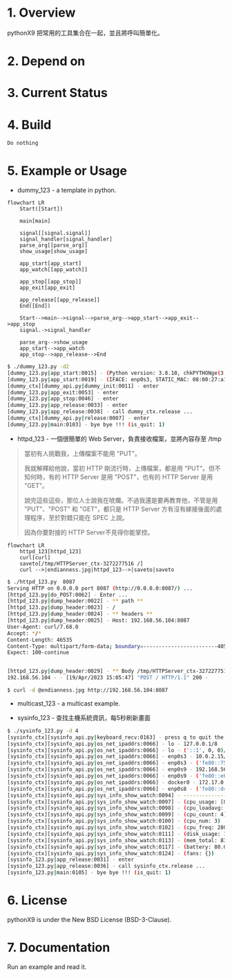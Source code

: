 # 1. Overview

pythonX9 把常用的工具集合在一起，並且將呼叫簡單化。

# 2. Depend on

# 3. Current Status


# 4. Build
```bash
Do nothing
```
# 5. Example or Usage

- dummy_123 - a template in python.
```mermaid
flowchart LR
	Start([Start])
	
	main[main]

	signal[[signal.signal]]
	signal_handler[signal_handler]
	parse_arg[[parse_arg]]
	show_usage[show_usage]

	app_start[app_start]
	app_watch[[app_watch]]

	app_stop[[app_stop]]
	app_exit[app_exit]
	
	app_release[[app_release]]
	End([End])
	
	Start-->main-->signal-->parse_arg-->app_start-->app_exit-->app_stop
	signal.->signal_handler
	
	parse_arg-->show_usage
	app_start-->app_watch
	app_stop-->app_release-->End
```

```bash
$ ./dummy_123.py -d2
[dummy_123.py|app_start:0015] - (Python version: 3.8.10, chkPYTHONge(3,7,0): True, chkPYTHONle(3,7,0): False)
[dummy_123.py|app_start:0019] - (IFACE: enp0s3, STATIC_MAC: 08:00:27:a1:f8:36, STATIC_IP: 192.168.0.92)
[dummy_ctx][dummy_api.py|dummy_init:0011] - enter
[dummy_123.py|app_exit:0053] - enter
[dummy_123.py|app_stop:0046] - enter
[dummy_123.py|app_release:0033] - enter
[dummy_123.py|app_release:0038] - call dummy_ctx.release ...
[dummy_ctx][dummy_api.py|release:0007] - enter
[dummy_123.py|main:0103] - bye bye !!! (is_quit: 1)

```
- httpd_123 - 一個很簡單的 Web Server，負責接收檔案，並將內容存至 /tmp

>當初有人挑戰我，上傳檔案不能用 "PUT"。
>
>我就解釋給他說，當初 HTTP 剛流行時，上傳檔案，都是用 "PUT"。但不知何時，有的 HTTP Server 是用 "POST"，也有的 HTTP Server 是用 "GET"。
>
>說完這些這些，那位人士說我在唬爛。不過我還是要再教育他，不管是用 "PUT"、"POST" 和 "GET"，都只是 HTTP Server 方有沒有嫁接後面的處理程序，至於對錯只能在 SPEC 上說。
>
>因為你要對接的 HTTP Server不見得你能掌控。

```mermaid
flowchart LR
	httpd_123[httpd_123]
	curl[curl]
	saveto[/tmp/HTTPServer_ctx-3272277516 /]
	curl -->|endianness.jpg|httpd_123-->|saveto|saveto
```
```bash
$ ./httpd_123.py  8087
Serving HTTP on 0.0.0.0 port 8087 (http://0.0.0.0:8087/) ...
[httpd_123.py|do_POST:0062] - Enter ...
[httpd_123.py|dump_header:0022] - ** path **
[httpd_123.py|dump_header:0023] - /
[httpd_123.py|dump_header:0024] - ** headers **
[httpd_123.py|dump_header:0025] - Host: 192.168.56.104:8087
User-Agent: curl/7.68.0
Accept: */*
Content-Length: 46535
Content-Type: multipart/form-data; boundary=------------------------405c329812b65da4
Expect: 100-continue


[httpd_123.py|dump_header:0029] - ** Body /tmp/HTTPServer_ctx-3272277516 **
192.168.56.104 - - [19/Apr/2023 15:05:47] "POST / HTTP/1.1" 200 -

```

```bash
$ curl -d @endianness.jpg http://192.168.56.104:8087
```

- multicast_123 - a multicast example.

- sysinfo_123 - 查找主機系統資訊，每5秒刷新畫面

```bash
$ ./sysinfo_123.py -d 4
[sysinfo_ctx][sysinfo_api.py|keyboard_recv:0163] - press q to quit the loop ...
[sysinfo_ctx][sysinfo_api.py|os_net_ipaddrs:0066] - lo - 127.0.0.1/8
[sysinfo_ctx][sysinfo_api.py|os_net_ipaddrs:0066] - lo - ('::1', 0, 0)/128
[sysinfo_ctx][sysinfo_api.py|os_net_ipaddrs:0066] - enp0s3 - 10.0.2.15/24
[sysinfo_ctx][sysinfo_api.py|os_net_ipaddrs:0066] - enp0s3 - ('fe80::7549:bd5f:d0ed:32cf', 0, 2)/64
[sysinfo_ctx][sysinfo_api.py|os_net_ipaddrs:0066] - enp0s9 - 192.168.56.104/24
[sysinfo_ctx][sysinfo_api.py|os_net_ipaddrs:0066] - enp0s9 - ('fe80::e6d1:c758:6c5c:4cbd', 0, 4)/64
[sysinfo_ctx][sysinfo_api.py|os_net_ipaddrs:0066] - docker0 - 172.17.0.1/16
[sysinfo_ctx][sysinfo_api.py|os_net_ipaddrs:0066] - enp0s8 - ('fe80::d49:8acb:9f1b:c4cf', 0, 3)/64
[sysinfo_ctx][sysinfo_api.py|sys_info_show_watch:0094] - --------------------------------------------------------------------------------
[sysinfo_ctx][sysinfo_api.py|sys_info_show_watch:0097] - (cpu_usage: [0.0, 0.0, 0.0, 0.0])
[sysinfo_ctx][sysinfo_api.py|sys_info_show_watch:0098] - (cpu_loadavg: (0.07, 0.06, 0.02))
[sysinfo_ctx][sysinfo_api.py|sys_info_show_watch:0099] - (cpu_count: 4)
[sysinfo_ctx][sysinfo_api.py|sys_info_show_watch:0100] - (cpu_num: 3)
[sysinfo_ctx][sysinfo_api.py|sys_info_show_watch:0102] - (cpu_freq: 2808.0, min: 0.0, max: 0.0)
[sysinfo_ctx][sysinfo_api.py|sys_info_show_watch:0111] - (disk_usage: 17.4 %)
[sysinfo_ctx][sysinfo_api.py|sys_info_show_watch:0113] - (mem_total: 8335740928 bytes, mem_usage: 11.7 %)
[sysinfo_ctx][sysinfo_api.py|sys_info_show_watch:0117] - (battery: 80.0 %, secsleft: 00:00:00, AC: True)
[sysinfo_ctx][sysinfo_api.py|sys_info_show_watch:0124] - (fans: {})
[sysinfo_123.py|app_release:0031] - enter
[sysinfo_123.py|app_release:0036] - call sysinfo_ctx.release ...
[sysinfo_123.py|main:0105] - bye bye !!! (is_quit: 1)

```

# 6. License

pythonX9 is under the New BSD License (BSD-3-Clause).


# 7. Documentation
Run an example and read it.
